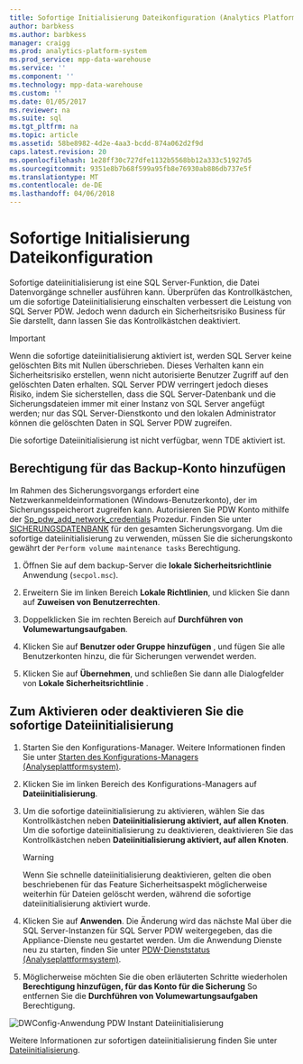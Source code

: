 ```yaml
---
title: Sofortige Initialisierung Dateikonfiguration (Analytics Platform System)
author: barbkess
ms.author: barbkess
manager: craigg
ms.prod: analytics-platform-system
ms.prod_service: mpp-data-warehouse
ms.service: ''
ms.component: ''
ms.technology: mpp-data-warehouse
ms.custom: ''
ms.date: 01/05/2017
ms.reviewer: na
ms.suite: sql
ms.tgt_pltfrm: na
ms.topic: article
ms.assetid: 58be8982-4d2e-4aa3-bcdd-874a062d2f9d
caps.latest.revision: 20
ms.openlocfilehash: 1e28ff30c727dfe1132b5568bb12a333c51927d5
ms.sourcegitcommit: 9351e8b7b68f599a95fb8e76930ab886db737e5f
ms.translationtype: MT
ms.contentlocale: de-DE
ms.lasthandoff: 04/06/2018
---
```

# <a name="instant-file-initialization-configuration"></a>Sofortige Initialisierung Dateikonfiguration
Sofortige dateiinitialisierung ist eine SQL Server-Funktion, die Datei Datenvorgänge schneller ausführen kann. Überprüfen das Kontrollkästchen, um die sofortige Dateiinitialisierung einschalten verbessert die Leistung von SQL Server PDW. Jedoch wenn dadurch ein Sicherheitsrisiko Business für Sie darstellt, dann lassen Sie das Kontrollkästchen deaktiviert.  
  
> [!IMPORTANT]  
> Wenn die sofortige dateiinitialisierung aktiviert ist, werden SQL Server keine gelöschten Bits mit Nullen überschrieben.  Dieses Verhalten kann ein Sicherheitsrisiko erstellen, wenn nicht autorisierte Benutzer Zugriff auf den gelöschten Daten erhalten. SQL Server PDW verringert jedoch dieses Risiko, indem Sie sicherstellen, dass die SQL Server-Datenbank und die Sicherungsdateien immer mit einer Instanz von SQL Server angefügt werden; nur das SQL Server-Dienstkonto und den lokalen Administrator können die gelöschten Daten in SQL Server PDW zugreifen.  
  
Die sofortige Dateiinitialisierung ist nicht verfügbar, wenn TDE aktiviert ist.  
  
## <a name="add-permission-for-the-backup-account"></a>Berechtigung für das Backup-Konto hinzufügen  
Im Rahmen des Sicherungsvorgangs erfordert eine Netzwerkanmeldeinformationen (Windows-Benutzerkonto), der im Sicherungsspeicherort zugreifen kann. Autorisieren Sie PDW Konto mithilfe der [Sp_pdw_add_network_credentials](../relational-databases/system-stored-procedures/sp-pdw-add-network-credentials-sql-data-warehouse.md) Prozedur. Finden Sie unter [SICHERUNGSDATENBANK](../t-sql/statements/backup-database-parallel-data-warehouse.md) für den gesamten Sicherungsvorgang. Um die sofortige dateiinitialisierung zu verwenden, müssen Sie die sicherungskonto gewährt der `Perform volume maintenance tasks` Berechtigung.  
  
1.  Öffnen Sie auf dem backup-Server die **lokale Sicherheitsrichtlinie** Anwendung (`secpol.msc`).  
  
2.  Erweitern Sie im linken Bereich **Lokale Richtlinien**, und klicken Sie dann auf **Zuweisen von Benutzerrechten**.  
  
3.  Doppelklicken Sie im rechten Bereich auf **Durchführen von Volumewartungsaufgaben**.  
  
4.  Klicken Sie auf **Benutzer oder Gruppe hinzufügen** , und fügen Sie alle Benutzerkonten hinzu, die für Sicherungen verwendet werden.  
  
5.  Klicken Sie auf **Übernehmen**, und schließen Sie dann alle Dialogfelder von **Lokale Sicherheitsrichtlinie** .  
  
## <a name="to-turn-instant-file-initialization-on-or-off"></a>Zum Aktivieren oder deaktivieren Sie die sofortige Dateiinitialisierung  
  
1.  Starten Sie den Konfigurations-Manager. Weitere Informationen finden Sie unter [Starten des Konfigurations-Managers &#40;Analyseplattformsystem&#41;](launch-the-configuration-manager.md).  
  
2.  Klicken Sie im linken Bereich des Konfigurations-Managers auf **Dateiinitialisierung**.  
  
3.  Um die sofortige dateiinitialisierung zu aktivieren, wählen Sie das Kontrollkästchen neben **Dateiinitialisierung aktiviert, auf allen Knoten**. Um die sofortige dateiinitialisierung zu deaktivieren, deaktivieren Sie das Kontrollkästchen neben **Dateiinitialisierung aktiviert, auf allen Knoten**.  
  
    > [!WARNING]  
    > Wenn Sie schnelle dateiinitialisierung deaktivieren, gelten die oben beschriebenen für das Feature Sicherheitsaspekt möglicherweise weiterhin für Dateien gelöscht werden, während die sofortige dateiinitialisierung aktiviert wurde.  
  
4.  Klicken Sie auf **Anwenden**. Die Änderung wird das nächste Mal über die SQL Server-Instanzen für SQL Server PDW weitergegeben, das die Appliance-Dienste neu gestartet werden. Um die Anwendung Dienste neu zu starten, finden Sie unter [PDW-Dienststatus &#40;Analyseplattformsystem&#41;](pdw-services-status.md).  
  
5.  Möglicherweise möchten Sie die oben erläuterten Schritte wiederholen **Berechtigung hinzufügen, für das Konto für die Sicherung** So entfernen Sie die **Durchführen von Volumewartungsaufgaben** Berechtigung.  
  
![DWConfig-Anwendung PDW Instant Dateiinitialisierung](./media/instant-file-initialization-configuration/SQL_Server_PDW_DWConfig_ApplPDWInstant.png "SQL_Server_PDW_DWConfig_ApplPDWInstant")  
  
Weitere Informationen zur sofortigen dateiinitialisierung finden Sie unter [Dateiinitialisierung](http://technet.microsoft.com/en-us/library/ms175935(v=SQL.105).aspx).  
  
